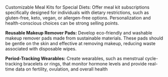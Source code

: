 Customizable Meal Kits for Special Diets: Offer meal kit subscriptions specifically designed for individuals with dietary restrictions, such as gluten-free, keto, vegan, or allergen-free options. Personalization and health-conscious choices can be strong selling points.

**Reusable Makeup Remover Pads:** Develop eco-friendly and washable makeup remover pads made from sustainable materials. These pads should be gentle on the skin and effective at removing makeup, reducing waste associated with disposable wipes.

**Period-Tracking Wearables:** Create wearables, such as menstrual cycle-tracking bracelets or rings, that monitor hormone levels and provide real-time data on fertility, ovulation, and overall health